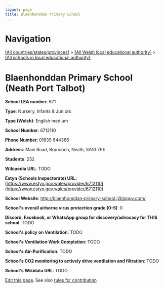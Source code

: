 ```yaml
---
layout: page
title: Blaenhonddan Primary School
---
```

# Navigation

[[All countries/states/provinces]](../../..) > [[All Welsh local educational authority]](../..) > [[All schools in local educational authority]](..)

# Blaenhonddan Primary School (Neath Port Talbot)

**School LEA number**: 671

**Type**: Nursery, Infants & Juniors

**Type (Welsh)**: English medium

**School Number**: 6712110

**Phone Number**: 01639 644366

**Address**: Main Road, Bryncoch, Neath, SA10 7PE

**Students**: 252

**Wikipedia URL**: TODO

**Estyn (Schools Inspectorate) URL**: [https://www.estyn.gov.wales/provider/6712110](https://www.estyn.gov.wales/provider/6712110)

**School Website**: http://blaenhonddan-primary-school.j2bloggy.com/

**School's overall airborne virus protection grade (0-5)**: 0

**Discord, Facebook, or WhatsApp group for discovery/advocacy for THIS school**: TODO

**School's policy on Ventilation**: TODO

**School's Ventilation Work Completion**: TODO

**School's Air-Purification**: TODO

**School's CO2 monitoring to actively drive ventilation and filtration**: TODO

**School's Wikidata URL**: TODO




[Edit this page](https://github.com/VentilationProject/Wales/edit/prif/./Neath_Port_Talbot/Blaenhonddan_Primary_School.md). See also [rules for contribution](../../../contribution-rules/)